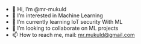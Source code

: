 - 👋 Hi, I’m @mr-mukuld
- 👀 I’m interested in Machine Learning
- 🌱 I’m currently learning IoT security With ML
- 💞️ I’m looking to collaborate on ML projects
- 📫 How to reach me, mail: mr.mukuld@gmail.com

<!---
mr-mukuld/mr-mukuld is a ✨ special ✨ repository because its `README.md` (this file) appears on your GitHub profile.
You can click the Preview link to take a look at your changes.
--->
